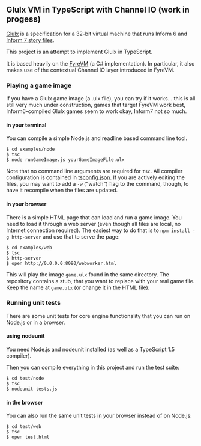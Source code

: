 ## Glulx VM in TypeScript with Channel IO (work in progess)

[Glulx](http://en.wikipedia.org/wiki/Glulx) is a specification for a 32-bit virtual machine that runs Inform 6 and [Inform 7 story files](http://inform7.com).

This project is an attempt to implement Glulx in TypeScript.

It is based heavily on the [FyreVM](https://github.com/ChicagoDave/FyreVM) (a C# implementation). In particular, it also makes use of the contextual Channel IO layer introduced in FyreVM.

### Playing a game image

If you have a Glulx game image (a .ulx file), you can try if it works... this is all still very much under construction, games that target FyreVM work best, Inform6-compiled Glulx games seem to work okay, Inform7 not so much.

#### in your terminal

You can compile a simple Node.js and readline based command line tool.

    $ cd examples/node
    $ tsc
    $ node runGameImage.js yourGameImageFile.ulx
    
 Note that no command line arguments are required for `tsc`. All compiler configuration is contained in [tsconfig.json](tsconfig.json). If you are actively editing the files, you may want to add a `-w` ("watch") flag to the command, though, to have it recompile when the files are updated.   

#### in your browser

There is a simple HTML page that can load and run a game image. You need to load it through a web server (even though all files are local, no Internet connection required). The easiest way to do that is to `npm install -g http-server` and use that to serve the page:

    $ cd examples/web
    $ tsc
    $ http-server
    $ open http://0.0.0.0:8080/webworker.html
    
This will play the image `game.ulx` found in the same directory. The repository contains a stub, that you want to replace with your real game file. Keep the name at `game.ulx` (or change it in the HTML file).



### Running unit tests


There are some unit tests for core engine functionality that you can run on Node.js or in a browser.

#### using nodeunit

You need Node.js and nodeunit installed (as well as a TypeScript 1.5 compiler).

Then you can compile everything in this project and run the test suite:

    $ cd test/node
    $ tsc  
    $ nodeunit tests.js 
   

#### in the browser


You can also run the same unit tests in your browser instead of on Node.js:

    $ cd test/web
    $ tsc
    $ open test.html
 